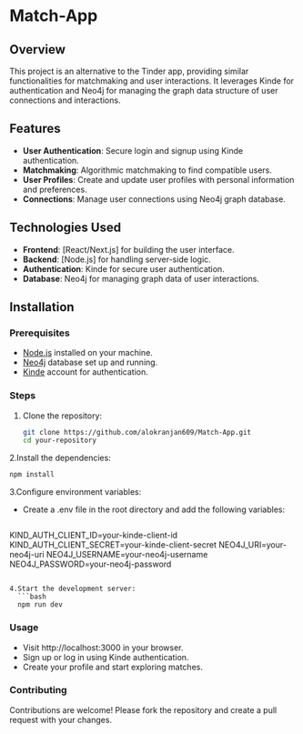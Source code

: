 # Match-App

## Overview

This project is an alternative to the Tinder app, providing similar functionalities for matchmaking and user interactions. It leverages Kinde for authentication and Neo4j for managing the graph data structure of user connections and interactions.

## Features

- **User Authentication**: Secure login and signup using Kinde authentication.
- **Matchmaking**: Algorithmic matchmaking to find compatible users.
- **User Profiles**: Create and update user profiles with personal information and preferences.
- **Connections**: Manage user connections using Neo4j graph database.

## Technologies Used

- **Frontend**: [React/Next.js] for building the user interface.
- **Backend**: [Node.js] for handling server-side logic.
- **Authentication**: Kinde for secure user authentication.
- **Database**: Neo4j for managing graph data of user interactions.

## Installation

### Prerequisites

- [Node.js](https://nodejs.org/) installed on your machine.
- [Neo4j](https://neo4j.com/) database set up and running.
- [Kinde](https://kinde.com/) account for authentication.

### Steps

1. Clone the repository:

   ```bash
   git clone https://github.com/alokranjan609/Match-App.git
   cd your-repository
   ```
2.Install the dependencies:   

  ```bash
  npm install
  ```

3.Configure environment variables:
- Create a .env file in the root directory and add the following variables:
  ```bash
KIND_AUTH_CLIENT_ID=your-kinde-client-id
KIND_AUTH_CLIENT_SECRET=your-kinde-client-secret
NEO4J_URI=your-neo4j-uri
NEO4J_USERNAME=your-neo4j-username
NEO4J_PASSWORD=your-neo4j-password
```

4.Start the development server:
  ```bash
  npm run dev
  ```

### Usage
- Visit http://localhost:3000 in your browser.
- Sign up or log in using Kinde authentication.
- Create your profile and start exploring matches.
  
### Contributing
Contributions are welcome! Please fork the repository and create a pull request with your changes.
